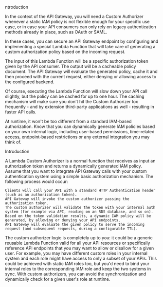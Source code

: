 ntroduction

In the context of the API Gateway, you will need a Custom Authorizer whenever a static IAM policy is not flexible enough for your specific use case, or in case your API consumers can only rely on legacy authentication methods already in place, such as OAuth or SAML.

In these cases, you can secure an API Gateway endpoint by configuring and implementing a special Lambda Function that will take care of generating a custom authorization policy based on the incoming request.

The input of this Lambda Function will be a specific authorization token given by the API consumer. The output will be a cacheable policy document. The API Gateway will evaluate the generated policy, cache it and then proceed with the current request, either denying or allowing access to the configured backend.

Of course, executing the Lambda Function will slow down your API call slightly, but the policy can be cached for up to one hour. The caching mechanism will make sure you don't hit the Custom Authorizer too frequently - and by extension third-party applications as well - resulting in faster API calls.

At runtime, it won't be too different from a standard IAM-based authorization. Know that you can dynamically generate IAM policies based on your own internal logic, including user-based permissions, time-related access, endpoint-based restrictions or any external integration you may think of.


Introduction

A Lambda Custom Authorizer is a normal function that receives as input an authorization token and returns a dynamically generated IAM policy. Assume that you want to integrate API Gateway calls with your custom authentication system using a simple basic authorization mechanism. The following process would occur:

    Clients will call your API with a standard HTTP Authentication header (such as an authorization token).
    API Gateway will invoke the custom authorizer passing the authorization token.
    The custom authorizer will validate the token with your internal auth system (for example via API, reading on an RDS database, and so on).
    Based on the token validation results, a dynamic IAM policy will be generated, by allowing or denying your API endpoints.
    API Gateway will evaluate the given policy to serve the incoming request (and subsequent requests, during a configurable TTL).

The custom authorizer logic is completely up to you: it could be a generic reusable Lambda Function valid for all your API resources or specifically reference API endpoints that you may want to allow or disallow for a given user. For example, you may have different custom roles in your internal system and each role might have access to only a subset of your APIs. This could be achieved with static IAM roles too, but you'd need to bind your internal roles to the corresponding IAM role and keep the two systems in sync. With custom authorizers, you can avoid the synchronization and dynamically check for a given user's role at runtime.